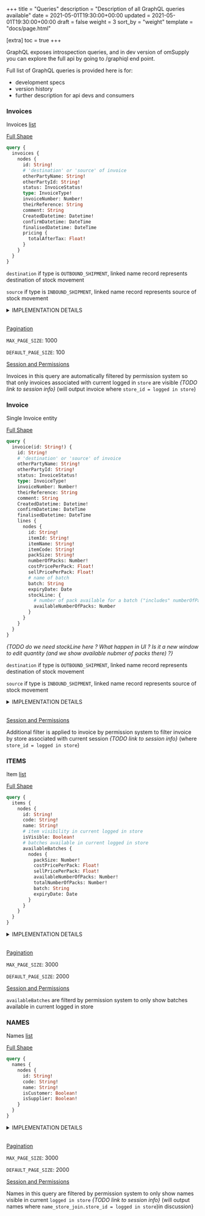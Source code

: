 +++
title = "Queries"
description = "Description of all GraphQL queries available"
date = 2021-05-01T19:30:00+00:00
updated = 2021-05-01T19:30:00+00:00
draft = false
weight = 3
sort_by = "weight"
template = "docs/page.html"

[extra]
toc = true
+++


GraphQL exposes introspection queries, and in dev version of omSupply you can explore the full api by going to /graphiql end point.

Full list of GraphQL queries is provided here is for:

- development specs
- version history
- further description for api devs and consumers

### Invoices

Invoices [list](/docs/api/patterns/#lists)

<ins>Full Shape</ins>

```graphql
query {
  invoices {
    nodes {
      id: String!
      # 'destination' or 'source' of invoice
      otherPartyName: String!
      otherPartyId: String!
      status: InvoiceStatus!
      type: InvoiceType!
      invoiceNumber: Number!
      theirReference: String
      comment: String
      CreatedDatetime: Datetime!
      confirmDatetime: DateTime
      finalisedDatetime: DateTime
      pricing {
        totalAfterTax: Float!
      }
    }
  }
}
```
`destination` if type is `OUTBOUND_SHIPMENT`, linked name record represents destination of stock movement

`source` if type is `INBOUND_SHIPMENT`, linked name record represents source of stock movement

<details>
<summary>IMPLEMENTATION DETAILS</summary>

Base Table: `invoice`

Field mapping is 1 to 1 converted to snake case, apart from:

**otherPartyId** -> name(`invoice`.`name_id` -> name.id).`id`

**otherPartyName** -> name(`invoice`.`name_id` -> name.id).`name`

`pricing`.`totalAfterTax` -> this is an aggregate of invoice_lines (sum of `total_after_tax`), linked by `invoice`.`id` -> `invoice_line`.`invoice_id`

_{TODO: do we need totalBeforeTax and serviceFee ? }_
</details>
&nbsp;

<ins> [Pagination](/docs/api/patterns/#pagination) </ins>

`MAX_PAGE_SIZE`: 1000

`DEFAULT_PAGE_SIZE`: 100

<ins>Session and Permissions</ins>

Invoices in this query are automatically filtered by permission system so that only invoices associated with current logged in `store` are visible _{TODO link to session info}_ (will output invoice where `store_id = logged in store`)



### Invoice

Single Invoice entity

<ins>Full Shape</ins>

```graphql
query {
  invoice(id: String!) {
    id: String!
    # 'destination' or 'source' of invoice
    otherPartyName: String!
    otherPartyId: String!
    status: InvoiceStatus!
    type: InvoiceType!
    invoiceNumber: Number!
    theirReference: String
    comment: String
    CreatedDatetime: Datetime!
    confirmDatetime: DateTime
    finalisedDatetime: DateTime
    lines {
      nodes {
        id: String!
        itemId: String!
        itemName: String!
        itemCode: String!
        packSize: String!
        numberOfPacks: Number!
        costPricePerPack: Float!
        sellPricePerPack: Float!
        # name of batch
        batch: String
        expiryDate: Date
        stockLine: {
          # number of pack available for a batch ("includes" numberOfPacks in this line)
          availableNumberOfPacks: Number
        }
      }
    }
  }
}
```

_{TODO do we need stockLine here ? What happen in UI ? Is it a new window to edit quantity (and we show available nubmer of packs there) ?}_

`destination` if type is `OUTBOUND_SHIPMENT`, linked name record represents destination of stock movement

`source` if type is `INBOUND_SHIPMENT`, linked name record represents source of stock movement

<details>
<summary>IMPLEMENTATION DETAILS</summary>

Base Table: `invoice`

Field mapping is 1 to 1 converted to snake case, apart from:

**otherPartyId** -> name(`invoice`.`name_id` -> name.id).`id`: *destination** or *source*** of invoice

**otherPartyName** -> name(`invoice`.`name_id` -> name.id).`name`: *destination** or *source*** of invoice

#### lines

Base Table: `invoice_lines`

Linked by `invoice`.`id` -> `invoice_line`.`invoice_id`

Field mapping is 1 to 1 converted to snake case, apart from:

`stockLine` -> `invoice_line`.`invoice_line`.`id`

Field mapping is 1 to 1 converted to snake case

</details>
&nbsp;

<ins>Session and Permissions</ins>

Additional filter is applied to invoice by permission system to filter invoice by store associated with current session _{TODO link to session info}_ (where `store_id = logged in store`)

### ITEMS

Item [list](/docs/api/patterns/#lists)

<ins>Full Shape</ins>

```graphql
query {
  items {
    nodes {
      id: String!
      code: String!
      name: String!
      # item visibility in current logged in store
      isVisible: Boolean!
      # batches available in current logged in store
      availableBatches {
        nodes {
          packSize: Number!
          costPricePerPack: Float!
          sellPricePerPack: Float!
          availableNumberOfPacks: Number!
          totalNumberOfPacks: Number!
          batch: String
          expiryDate: Date
        }
      }
    }
  }
}
```

<details>
<summary>IMPLEMENTATION DETAILS</summary>

Base Table: `item`

Field mapping is 1 to 1 converted to snake case, apart from:

`isVisible` -> this is deduce by current logged in store (in session) link to the item via master lists, `item`.`id` -> `master_list_line`.`item_id` -> `master_list_line`.`master_list_id` -> `master_list_name_join`.`master_list_id` -> `master_list_name_join`.`name_id` -> (session logged in store name_id)

#### availableBatches

Base Table: `stock_line`

Linked by `item`.`id` -> `stock_line`.`item_id` 

Stock lines are further filtered by `store_id` of currently logged in store. And where available quantity > 0

Field mapping is 1 to 1 converted to snake case

</details>
&nbsp;

<ins> [Pagination](/docs/api/patterns/#pagination) </ins>

`MAX_PAGE_SIZE`: 3000

`DEFAULT_PAGE_SIZE`: 2000

<ins>Session and Permissions</ins>

`availableBatches` are filterd by permission system to only show batches available in current logged in store

### NAMES

Names [list](/docs/api/patterns/#lists)

<ins>Full Shape</ins>

```graphql
query {
  names {
    nodes {
      id: String!
      code: String!
      name: String!
      isCustomer: Boolean!
      isSupplier: Boolean!
    }
  }
}
```

<details>
<summary>IMPLEMENTATION DETAILS</summary>

Base Table: `name`

Field mapping is 1 to 1 converted to snake case, apart from:

`isCustomer` and `isSupplier`, both come from `name_store_join`, linked by `name`.`id` -> `name_store_join`.`name_id` and `name_store_join`.`store_id` is current logged in store

</details>
&nbsp;

<ins> [Pagination](/docs/api/patterns/#pagination) </ins>

`MAX_PAGE_SIZE`: 3000

`DEFAULT_PAGE_SIZE`: 2000

<ins>Session and Permissions</ins>

Names in this query are filtered by permission system to only show names visible in current `logged in store` _{TODO link to session info}_ (will output names where `name_store_join.store_id = logged in store`)in discussion}
